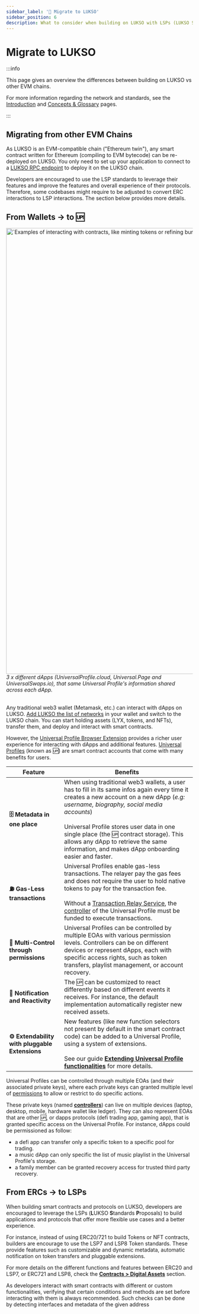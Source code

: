```yaml
---
sidebar_label: '🔀 Migrate to LUKSO'
sidebar_position: 6
description: What to consider when building on LUKSO with LSPs (LUKSO Standard Proposals)?
---
```


# Migrate to LUKSO

:::info

This page gives an overview the differences between building on LUKSO vs other EVM chains.

For more information regarding the network and standards, see the [Introduction](./introduction.md) and [Concepts & Glossary](./concepts.md) pages.

:::

## Migrating from other EVM Chains

As LUKSO is an EVM-compatible chain ("Ethereum twin"), any smart contract written for Ethereum (compiling to EVM bytecode) can be re-deployed on LUKSO. You only need to set up your application to connect to a [LUKSO RPC endpoint](../networks/mainnet/parameters) to deploy it on the LUKSO chain.

Developers are encouraged to use the LSP standards to leverage their features and improve the features and overall experience of their protocols. Therefore, some codebases might require to be adjusted to convert ERC interactions to LSP interactions. The section below provides more details.

## From Wallets → to 🆙

<div style={{textAlign: 'center', color: 'grey'}}>
  <img
    src={require('../../static/img/learn/profile-metadata-same-across-dapps.png').default}
    alt="`Examples of interacting with contracts, like minting tokens or refining burntpix."
    width="1200"
  />
<br/>
<i>3 x different dApps (UniversalProfile.cloud, Universal.Page and UniversalSwaps.io), that same Universal Profile's information shared across each dApp.</i>
<br /><br />
</div>

Any traditional web3 wallet (Metamask, etc.) can interact with dApps on LUKSO. [Add LUKSO the list of networks](../networks/testnet/parameters.md) in your wallet and switch to the LUKSO chain. You can start holding assets (LYX, tokens, and NFTs), transfer them, and deploy and interact with smart contracts.

However, the [Universal Profile Browser Extension](/install-up-browser-extension) provides a richer user experience for interacting with dApps and additional features. [Universal Profiles](../standards/universal-profile/introduction.md) (known as 🆙) are smart contract accounts that come with many benefits for users.

| Feature                                        | Benefits                                                                                                                                                                                                                                                                                                                                                                               |
| ---------------------------------------------- | -------------------------------------------------------------------------------------------------------------------------------------------------------------------------------------------------------------------------------------------------------------------------------------------------------------------------------------------------------------------------------------- |
| **🗄️ Metadata in one place**                   | When using traditional web3 wallets, a user has to fill in its same infos again every time it creates a new account on a new dApp (_e.g: username, biography, social media accounts_) <br/> <br/>Universal Profile stores user data in one single place (the 🆙 contract storage). This allows any dApp to retrieve the same information, and makes dApp onboarding easier and faster. |
| **⛽️ Gas-Less transactions**                  | Universal Profiles enable gas-less transactions. The relayer pay the gas fees and does not require the user to hold native tokens to pay for the transaction fee. <br/> <br/>Without a [Transaction Relay Service](../standards/relayer-api.md), the [controller](./concepts.md#controller) of the Universal Profile must be funded to execute transactions.                           |
| **🔑 Multi-Control through permissions**       | Universal Profiles can be controlled by multiple EOAs with various permission levels. Controllers can be on different devices or represent dApps, each with specific access rights, such as token transfers, playlist management, or account recovery.                                                                                                                                 |
| **📢 Notification and Reactivity**             | The 🆙 can be customized to react differently based on different events it receives. For instance, the default implementation automatically register new received assets.                                                                                                                                                                                                              |
| **⚙️ Extendability with pluggable Extensions** | New features (like new function selectors not present by default in the smart contract code) can be added to a Universal Profile, using a system of extensions. <br/><br/>See our guide [**Extending Universal Profile functionalities**](./expert-guides/universal-profile/extend-profile-functionalities.md) for more details.                                                       |

Universal Profiles can be controlled through multiple EOAs (and their associated private keys), where each private keys can granted multiple level of [permissions](../standards/universal-profile/lsp6-key-manager#types-of-permissions) to allow or restrict to do specific actions.

These private keys (named [**controllers**](../learn/key-manager/get-controller-permissions.md)) can live on multiple devices (laptop, desktop, mobile, hardware wallet like ledger). They can also represent EOAs that are other 🆙, or dapps protocols (defi trading app, gaming app), that is granted specific access on the Universal Profile. For instance, dApps could be permissioned as follow:

- a defi app can transfer only a specific token to a specific pool for trading.
- a music dApp can only specific the list of music playlist in the Universal Profile's storage.
- a family member can be granted recovery access for trusted third party recovery.

## From ERCs → to LSPs

When building smart contracts and protocols on LUKSO, developers are encouraged to leverage the LSPs (**L**UKSO **S**tandards **P**roposals) to build applications and protocols that offer more flexible use cases and a better experience.

For instance, instead of using ERC20/721 to build Tokens or NFT contracts, builders are encourage to use the LSP7 and LSP8 Token standards. These provide features such as customizable and dynamic metadata, automatic notification on token transfers and pluggable extensions.

For more details on the different functions and features between ERC20 and LSP7, or ERC721 and LSP8, check the [**Contracts > Digital Assets**](../contracts/overview/DigitalAssets.md) section.

As developers interact with smart contracts with different or custom functionalities, verifying that certain conditions and methods are set before interacting with them is always recommended. Such checks can be done by detecting interfaces and metadata of the given address
